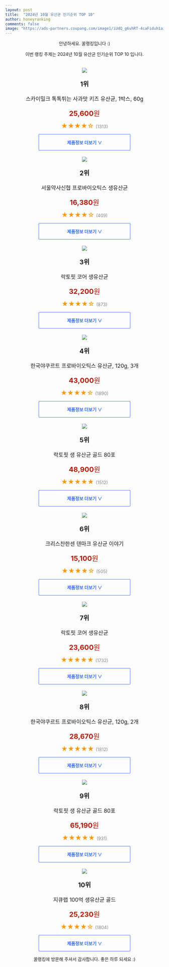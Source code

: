 ```yaml
---
layout: post
title:  "2024년 10월 유산균 인기순위 TOP 10"
author: honeyranking
comments: false
image: "https://ads-partners.coupang.com/image1/iUdQ_g6vhRT-4caFiduh1aiq9eH9fBQE61yLDGt1t0kObzxdn6o6dzDyZhvt7thb3ZRaz8jCHMbx0zF_lK1_xBfBKKmusO9APHc1o-db9LqACT4BtHseTl7ooMwm578VBwAicPiMhJSjFtEZWHt7PI4RaNprPCVk-Hw0ZyiljbYiatJ_n8kXcVJSyIu6LQLZAJ6s-Jh5_NxDQUR-ETJvlLB45ukPr1zu7M4-_D0eWaEPdRt6ing_a1Ub2CynoP5E3doOa2OolqYL8QgPucNMUHE0J-9YECPWhS2nnqjg_6DyDOqDnPJnkRjMi0iDzLg="
---
```

<p style="text-align: center;">안녕하세요. 꿀랭킹입니다 :)</p>
<p style="text-align: center;">이번 랭킹 주제는 2024년 10월 유산균 인기순위 TOP 10 입니다.</p><center><img src="https://ads-partners.coupang.com/image1/iUdQ_g6vhRT-4caFiduh1aiq9eH9fBQE61yLDGt1t0kObzxdn6o6dzDyZhvt7thb3ZRaz8jCHMbx0zF_lK1_xBfBKKmusO9APHc1o-db9LqACT4BtHseTl7ooMwm578VBwAicPiMhJSjFtEZWHt7PI4RaNprPCVk-Hw0ZyiljbYiatJ_n8kXcVJSyIu6LQLZAJ6s-Jh5_NxDQUR-ETJvlLB45ukPr1zu7M4-_D0eWaEPdRt6ing_a1Ub2CynoP5E3doOa2OolqYL8QgPucNMUHE0J-9YECPWhS2nnqjg_6DyDOqDnPJnkRjMi0iDzLg=" style="margin-top:20px" /></center><p style="text-align: center; font-size: 20px"><b>1위</b></p><p style="text-align: center; font-size: 17px">스카이밀크 톡톡튀는 사과맛 키즈 유산균, 1박스, 60g</p><p style="text-align: center;"><span style="color: #b61800; font-size: 22px;"><b>25,600</b>원</span></p><p style="text-align: center;"><span style="color: #ff9600; font-size: 20px;">★★★★☆ </span><span style="color: #878787;">(1313)</span></p><center><a href="https://link.coupang.com/re/AFFSDP?lptag=AF3899140&subid=honeyrank&pageKey=8370897802&itemId=24189654551&vendorItemId=91207409805&traceid=V0-153-3fd0d71b2f90dd38&clickBeacon=2f1a0d20-97a1-11ef-a3fe-733401727290%7E3&requestid=20241101010000718046060518&token=31850C%7CMIXED"><div style="font-size: 14px; display: inline-block; padding: 15px 90px; color: #346aff; border-radius: 2px; border: 1px solid #346aff; cursor: pointer;"><b>제품정보 더보기 &or;</b></div></a></center><center><img src="https://ads-partners.coupang.com/image1/I9HRTeN7uwOZdEjUIzpht9FKGvAjnT0b3eTv2sIx3J_ujlF2XkJOgoxKJbZvzeTm2u34EtvwevzO4y921YeBK0vSUaus-5GprOdVZwWtC8yozwQ7kWgUlCNq5yU30chqJLY3lc0Yhb5Pffiq_d32gKORZkDZ0BHG8NGQ68IZ3G2I3rxQbtAkS5723adyctC3RAktp__HUI4tE6GUXHjeai-Yvn2iSwQTxq4GzTMaTlAPnGm_xst7R9Yu5U_W6AGu5bcC_k0i4OMHEq8X5EOdTVc7Yhz8Ydnr5J7Z0ZrFbi8IO_Wauz4tFtHN33ION9zSPA==" style="margin-top:20px" /></center><p style="text-align: center; font-size: 20px"><b>2위</b></p><p style="text-align: center; font-size: 17px">서울약사신협 프로바이오틱스 생유산균</p><p style="text-align: center;"><span style="color: #b61800; font-size: 22px;"><b>16,380</b>원</span></p><p style="text-align: center;"><span style="color: #ff9600; font-size: 20px;">★★★★☆ </span><span style="color: #878787;">(409)</span></p><center><a href="https://link.coupang.com/re/AFFSDP?lptag=AF3899140&subid=honeyrank&pageKey=7149552437&itemId=18807552875&vendorItemId=3277081236&traceid=V0-153-336c2388caf29c11&requestid=20241101010000718046060518&token=31850C%7CMIXED"><div style="font-size: 14px; display: inline-block; padding: 15px 90px; color: #346aff; border-radius: 2px; border: 1px solid #346aff; cursor: pointer;"><b>제품정보 더보기 &or;</b></div></a></center><center><img src="https://ads-partners.coupang.com/image1/S8-ifZBAX0Fg9Ca0S54dTk9MrKdqY118yquVb0FNe_LuN67NcyDSyi-Dyh5MEEzvWOIkSRFSacPMp0jUsFsOleUnzJTvOt5c1JRQIU2M6f_CdUv_-gj9xqmRTkVLSGzPUYil2VlBNKpR7AJN8nqOgcQWrp-ts1hs4MaNpR3lWXBJRGR6O16DNx2UwoSSYI4xZ8ui3uQmpa1OErBEPRhhtfdN-i99FA9OE3nlOzZU-vDCcpDIRRaPfE5R334N_Oz-UXWHMKMj1SOrIcOl5QtHzULYHLB0A0NEjg==" style="margin-top:20px" /></center><p style="text-align: center; font-size: 20px"><b>3위</b></p><p style="text-align: center; font-size: 17px">락토핏 코어 생유산균</p><p style="text-align: center;"><span style="color: #b61800; font-size: 22px;"><b>32,200</b>원</span></p><p style="text-align: center;"><span style="color: #ff9600; font-size: 20px;">★★★★☆ </span><span style="color: #878787;">(873)</span></p><center><a href="https://link.coupang.com/re/AFFSDP?lptag=AF3899140&subid=honeyrank&pageKey=5498533952&itemId=733892918&vendorItemId=85093994017&traceid=V0-153-ee7f1c467eb516af&requestid=20241101010000718046060518&token=31850C%7CMIXED"><div style="font-size: 14px; display: inline-block; padding: 15px 90px; color: #346aff; border-radius: 2px; border: 1px solid #346aff; cursor: pointer;"><b>제품정보 더보기 &or;</b></div></a></center><center><img src="https://ads-partners.coupang.com/image1/cKsgVjeL49B-Z-EHcGbv8EVAht3MjuFnP1Q526EceF-mN2o2YymDLmDRuWjGPypN-DxDBMC1ZCkmKxsDAOS-LSDAOAbvPZjVlGV0iGmg10RR0Bz3BOPPoBmNZZh_a9a61tG78L8tsz5voXAYCkWxoNG4KOk2kynqvNIDOR1kP9SfEUC2hDFEd-E_2Xdo2lNCrf8sUNAytLdESkEMlW7itnUTr20paIG6J1Ns96xgvYdERBuevN4J1a_FMqDYXgdmucBB_-9jpVPjYmIBTmeF7VH4dD5g0kZg_q_QppDmckvVVwg=" style="margin-top:20px" /></center><p style="text-align: center; font-size: 20px"><b>4위</b></p><p style="text-align: center; font-size: 17px">한국야쿠르트 프로바이오틱스 유산균, 120g, 3개</p><p style="text-align: center;"><span style="color: #b61800; font-size: 22px;"><b>43,000</b>원</span></p><p style="text-align: center;"><span style="color: #ff9600; font-size: 20px;">★★★★☆ </span><span style="color: #878787;">(1890)</span></p><center><a href="https://link.coupang.com/re/AFFSDP?lptag=AF3899140&subid=honeyrank&pageKey=6563971282&itemId=18741707126&vendorItemId=85873967798&traceid=V0-153-b3d6088d83e49e7c&clickBeacon=2f1a0d20-97a1-11ef-b9be-4e4b558b031b%7E3&requestid=20241101010000718046060518&token=31850C%7CMIXED"><div style="font-size: 14px; display: inline-block; padding: 15px 90px; color: #346aff; border-radius: 2px; border: 1px solid #346aff; cursor: pointer;"><b>제품정보 더보기 &or;</b></div></a></center><center><img src="https://ads-partners.coupang.com/image1/orevHFuLuTrutjdJoiIyBX1YtF6tzGsGrhmhcqAF_RzAlsX60W8uZRpeoaTtxRBAb7KFsnYR5voWeelRWqg6M6tobssuJv3iMMaTughLTrLSOMjKf2IPqR2oS-kpR70YDCpP9lIUg0D5caYFANhYe9kAEQbjJbvkbhhtBW_d4uovuVCXYTpTIZDgNK7OkzNTgX06ugXrx8CwbmOAaStD-ABN10gsrCDLqcBqJlpxdz-VKQJI_cWt8ksKGhoQAIprCZ9faUrmrHmCmH2_Pku4ON4WODHE4fDm3lg6MTXjm2x1Fd1bMTV23gh0Bl7E4oW-q0rR" style="margin-top:20px" /></center><p style="text-align: center; font-size: 20px"><b>5위</b></p><p style="text-align: center; font-size: 17px">락토핏 생 유산균 골드 80포</p><p style="text-align: center;"><span style="color: #b61800; font-size: 22px;"><b>48,900</b>원</span></p><p style="text-align: center;"><span style="color: #ff9600; font-size: 20px;">★★★★★ </span><span style="color: #878787;">(1512)</span></p><center><a href="https://link.coupang.com/re/AFFSDP?lptag=AF3899140&subid=honeyrank&pageKey=7458810098&itemId=19378973001&vendorItemId=4635121437&traceid=V0-153-822f4d1c000a5436&requestid=20241101010000718046060518&token=31850C%7CMIXED"><div style="font-size: 14px; display: inline-block; padding: 15px 90px; color: #346aff; border-radius: 2px; border: 1px solid #346aff; cursor: pointer;"><b>제품정보 더보기 &or;</b></div></a></center><center><img src="https://ads-partners.coupang.com/image1/5U0LGnUXB8lwXyqM5eaaKhse6f58CXNa1CdCvahORqjLFVHoEG17GKzzzd65l0b4CDZrVdLrY2W0j8-LB7HBatFi-6F4xCWiM8mpFpzKxKwbIKG5DDdkIISS5tJ7nCLMs9AqrNHYa-gI1PP7KWTCq0Fpsf601d0sHvxBHbkHcz0FXMGjODxsFvjw5ZFO3qD78-IfYHrZFcMuRtYIlA7UUSm8x03dNOykRsAD-_rkPaXA_GK0MsbkYGMV-WQHLYLqPPzHQNAHxxzChq8n2QwhfLXyN8-19ccGWgAI" style="margin-top:20px" /></center><p style="text-align: center; font-size: 20px"><b>6위</b></p><p style="text-align: center; font-size: 17px">크리스찬한센 덴마크 유산균 이야기</p><p style="text-align: center;"><span style="color: #b61800; font-size: 22px;"><b>15,100</b>원</span></p><p style="text-align: center;"><span style="color: #ff9600; font-size: 20px;">★★★★☆ </span><span style="color: #878787;">(505)</span></p><center><a href="https://link.coupang.com/re/AFFSDP?lptag=AF3899140&subid=honeyrank&pageKey=6063894601&itemId=19441573413&vendorItemId=81816610559&traceid=V0-153-84d5ced77c9f14e3&requestid=20241101010000718046060518&token=31850C%7CMIXED"><div style="font-size: 14px; display: inline-block; padding: 15px 90px; color: #346aff; border-radius: 2px; border: 1px solid #346aff; cursor: pointer;"><b>제품정보 더보기 &or;</b></div></a></center><center><img src="https://ads-partners.coupang.com/image1/sN52fWhgmxJXh60LsLgZWnomvUL2vH0q0JysJnm_ff5AVd5lI3vU0HPXrR4G_EYglAauKZ6Mqb6zd9g82E6DAF7e49fPCssp4PzKw-kxt1QoXfD7aJuLtPwoOzKDSixJGLzxO5izxpbQkxEieU367BvMMW2X6_Q_tVZRopyk5M560CWrEYAPGhClVERljHeOBzgf7NbGNwcNWj75gTV7G55bEE8WMeS1JHwlDMgOrguJvo5sCx0zfoVLru110AtiTSeASDBpNxdXoE9FKUtaOZ6m5j-i6rkp4A==" style="margin-top:20px" /></center><p style="text-align: center; font-size: 20px"><b>7위</b></p><p style="text-align: center; font-size: 17px">락토핏 코어 생유산균</p><p style="text-align: center;"><span style="color: #b61800; font-size: 22px;"><b>23,600</b>원</span></p><p style="text-align: center;"><span style="color: #ff9600; font-size: 20px;">★★★★★ </span><span style="color: #878787;">(1732)</span></p><center><a href="https://link.coupang.com/re/AFFSDP?lptag=AF3899140&subid=honeyrank&pageKey=5498533952&itemId=19283681356&vendorItemId=85093993993&traceid=V0-153-ee7f1c467eb516af&requestid=20241101010000718046060518&token=31850C%7CMIXED"><div style="font-size: 14px; display: inline-block; padding: 15px 90px; color: #346aff; border-radius: 2px; border: 1px solid #346aff; cursor: pointer;"><b>제품정보 더보기 &or;</b></div></a></center><center><img src="https://ads-partners.coupang.com/image1/NyNN5y4xgzCzFfZFN5BKZoyYwI0yr0SweM3gOhkEVQaJ18gZWn362e71HkP4gg1q4Ch-eel03oBweNwUxTfo-ZJS-r4ezDD9yfXjiGy5bCh0-gDXMFTOyt-HuFvIauWgYNndvdie7xW5DEII0TzwGA8HRwpDFaDT80vNTDWCZfXLr7T3zd53plH4lBi23sJqCo8Y5ztHkml9u8GQgNGZh5dJRoFLLxauZkHowzNL6TZ_9aXRPusezAoD47rAGXeA3I-kv7mAURwBkWbV27c2rdFDoij947mWtqnkb9Qs86n1" style="margin-top:20px" /></center><p style="text-align: center; font-size: 20px"><b>8위</b></p><p style="text-align: center; font-size: 17px">한국야쿠르트 프로바이오틱스 유산균, 120g, 2개</p><p style="text-align: center;"><span style="color: #b61800; font-size: 22px;"><b>28,670</b>원</span></p><p style="text-align: center;"><span style="color: #ff9600; font-size: 20px;">★★★★★ </span><span style="color: #878787;">(1812)</span></p><center><a href="https://link.coupang.com/re/AFFSDP?lptag=AF3899140&subid=honeyrank&pageKey=6563971282&itemId=18741707169&vendorItemId=85873967836&traceid=V0-153-b3d6088d83e49e7c&clickBeacon=2f1a0d20-97a1-11ef-9c72-f7ab899ac913%7E3&requestid=20241101010000718046060518&token=31850C%7CMIXED"><div style="font-size: 14px; display: inline-block; padding: 15px 90px; color: #346aff; border-radius: 2px; border: 1px solid #346aff; cursor: pointer;"><b>제품정보 더보기 &or;</b></div></a></center><center><img src="https://ads-partners.coupang.com/image1/eokVnRRl0X263Tjfevol-8_UQIppnznlt7cWAt1glwGPdMs7swKtZg2sv-wjSsj8jf7SVILaGuLqq4eDD7-MZwM0UlnyBVGbqrDY3x7-IIiv-lH5ATneE_Mv9HBKMW0crKJgKOeIbsw0g_qpEHYsV2oWszqV3MOMLYOY4YIjkUD23tIEaSpWM8vfiz7asckeq1s7NJt-pht2LHlmsfEuGbL4hYE0vNWG6SsVYIKyV6_G-qFQsUsVt2FcpHEEpUE9J-TfZ9QcSnQLIZPAX5GQqcnSUxPc5Ip-vPQ=" style="margin-top:20px" /></center><p style="text-align: center; font-size: 20px"><b>9위</b></p><p style="text-align: center; font-size: 17px">락토핏 생 유산균 골드 80포</p><p style="text-align: center;"><span style="color: #b61800; font-size: 22px;"><b>65,190</b>원</span></p><p style="text-align: center;"><span style="color: #ff9600; font-size: 20px;">★★★★★ </span><span style="color: #878787;">(931)</span></p><center><a href="https://link.coupang.com/re/AFFSDP?lptag=AF3899140&subid=honeyrank&pageKey=7458810098&itemId=18037429942&vendorItemId=85191826729&traceid=V0-153-822f4d1c000a5436&requestid=20241101010000718046060518&token=31850C%7CMIXED"><div style="font-size: 14px; display: inline-block; padding: 15px 90px; color: #346aff; border-radius: 2px; border: 1px solid #346aff; cursor: pointer;"><b>제품정보 더보기 &or;</b></div></a></center><center><img src="https://ads-partners.coupang.com/image1/hqRbuApc7XLT70Mhhjqc00eM7QgDDHsEd6G3B-Lg4Fq_p-7WjFeaT6neLSSWd0mMKOVlLHax7D5SwF7Jp0uoLwgvJXy-LsXIIa1bZNoevjwShDBNrYb9sWCViSVUsITYmNgBT9LYnGxr8_mhZx7drTGRetaiJ8uea9t-wcNQWb-Ne1iNu-mSlpBsv5JvWhrsK_F8gD3p6pHbO-BPHW99uhUp55GX8gyMnHe1J6FBecaEVzdtJAxov6SujsEufOc9TpquvuwPeZvV_sdDJxl83d4vM5VT_QEBKPozkY6PIVHlh5zMaECdXQwPFEjHgNkVL_JH" style="margin-top:20px" /></center><p style="text-align: center; font-size: 20px"><b>10위</b></p><p style="text-align: center; font-size: 17px">지큐랩 100억 생유산균 골드</p><p style="text-align: center;"><span style="color: #b61800; font-size: 22px;"><b>25,230</b>원</span></p><p style="text-align: center;"><span style="color: #ff9600; font-size: 20px;">★★★★☆ </span><span style="color: #878787;">(1804)</span></p><center><a href="https://link.coupang.com/re/AFFSDP?lptag=AF3899140&subid=honeyrank&pageKey=8232473970&itemId=23695709478&vendorItemId=71966623886&traceid=V0-153-b50bd183a80c124f&requestid=20241101010000718046060518&token=31850C%7CMIXED"><div style="font-size: 14px; display: inline-block; padding: 15px 90px; color: #346aff; border-radius: 2px; border: 1px solid #346aff; cursor: pointer;"><b>제품정보 더보기 &or;</b></div></a></center><p style="text-align: center;">꿀랭킹에 방문해 주셔서 감사합니다. 좋은 하루 되세요 :)</p>